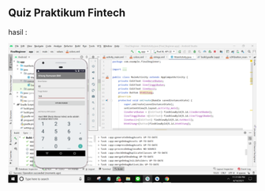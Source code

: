 ## Quiz Praktikum Fintech

hasil : 

<img src="https://github.com/imammarzukii/Fintech/blob/main/Hasil.PNG">
